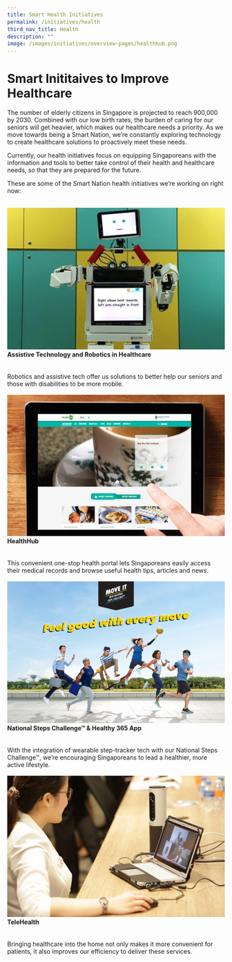 ```yaml
---
title: Smart Health Initiatives
permalink: /initiatives/health
third_nav_title: Health
description: ""
image: /images/initiatives/overview-pages/healthhub.png
---
```

# Smart Inititaives to Improve Healthcare

The number of elderly citizens in Singapore is projected to reach 900,000 by 2030. Combined with our low birth rates, the burden of caring for our seniors will get heavier, which makes our healthcare needs a priority. As we move towards being a Smart Nation, we’re constantly exploring technology to create healthcare solutions to proactively meet these needs. 

Currently, our health initiatives focus on equipping Singaporeans with the information and tools to better take control of their health and healthcare needs, so that they are prepared for the future. 

These are some of the Smart Nation health initiatives we’re working on right now:

<br>
<div class="row">
<div class="col"> 
<a href="/initiatives/health/assistive-techonology-robotics"><img src="/images/initiatives/overview-pages/assistive-tech.png" alt="Assistive Technology adn Robotics in HealthCare"></a><br>
    <div class="header"><b>Assistive Technology and Robotics in Healthcare</b></div><br>
    <div class="para"><br>Robotics and assistive tech offer us solutions to better help our seniors and those with disabilities to be more mobile.
</div>
<br>

</div>
	<div class="col"> 
<a href="/initiatives/health/healthhub"><img src="/images/initiatives/overview-pages/healthhub.png" alt="HealthHub"></a><br>
     <div class="header"><b>HealthHub</b></div><br>
    <div class="para"><br>This convenient one-stop health portal lets Singaporeans easily access their medical records and browse useful health tips, articles and news.
</div>
<br>

</div>
	<div class="col"> 
<a href="/initiatives/health/national-steps-challenge"><img src="/images/initiatives/overview-pages/national-steps-challenge.png" alt="Healthy365"></a><br>
    <div class="header"><b>National Steps Challenge™ & Healthy 365 App</b></div><br>
    <div class="para"><br>With the integration of wearable step-tracker tech with our National Steps Challenge™, we’re encouraging Singaporeans to lead a healthier, more active lifestyle.
</div>
<br></div></div>

<div class="row">
	<div class="col">
<a href="/initiatives/health/telehealth"><img src="/images/initiatives/overview-pages/telehealth.png" alt="TeleHealth"></a><br>
    <div class="header"><b>TeleHealth</b></div><br>
    <div class="para"><br>Bringing healthcare into the home not only makes it more convenient for patients, it also improves our efficiency to deliver these services.
</div>
<br>
	
</div>
<div class="col">
</div>
<br>

<div class="col">
</div>
<br></div>